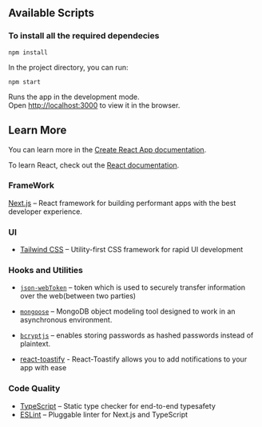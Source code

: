 


## Available Scripts

### To install all the required dependecies

```
npm install
```


In the project directory, you can run:

```
npm start
````

Runs the app in the development mode.\
Open [http://localhost:3000](http://localhost:3000) to view it in the browser.




## Learn More

You can learn more in the [Create React App documentation](https://facebook.github.io/create-react-app/docs/getting-started).

To learn React, check out the [React documentation](https://reactjs.org/).


### FrameWork

[Next.js](https://nextjs.org/) – React framework for building performant apps with the best developer experience.

### UI

- [Tailwind CSS](https://tailwindcss.com/) – Utility-first CSS framework for rapid UI development

### Hooks and Utilities

- [`json-webToken`](https://www.npmjs.com/package/jsonwebtoken) – token which is used to securely transfer information over the web(between two parties)

- [`mongoose`](https://www.npmjs.com/package/mongoose) – MongoDB object modeling tool designed to work in an asynchronous environment.

- [`bcryptjs`](https://www.npmjs.com/package/bcryptjs) – enables storing passwords as hashed passwords instead of plaintext.

- [react-toastify](https://www.npmjs.com/package/react-toastify) - React-Toastify allows you to add notifications to your app with ease

### Code Quality

- [TypeScript](https://www.typescriptlang.org/) – Static type checker for end-to-end typesafety
- [ESLint](https://eslint.org/) – Pluggable linter for Next.js and TypeScript
